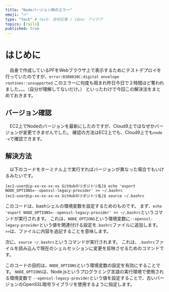 ```yaml
---
title: "Nodeバージョン時のエラー"
emoji: "🔥"
type: "tech" # tech: 技術記事 / idea: アイデア
topics: [rails]
published: true
---
```

# はじめに
　自身で作成しているPFをWebブラウザ上で表示するためにテストデプロイを
行っていたのですが、`error:0308010C:digital envelope routines::unsupported`
このエラーに何度も阻まれ昨日今日で２時間ほど奪われました。。。（自分が理解してないだけ。）
といったわけで今回この解決法をまとめておきます。

## バージョン確認
　EC2上でNodeのバージョンを最新にしたのですが、Cloud9上ではなぜかバージョンが変更できませんでした。
確認の方法はEC2上でも、Cloud9上でも`node -v`で確認できます。

## 解決方法
　以下のコードをターミナル上で実行すればバージョンが異なった場合でもいけるみたいです。
```
[ec2-user@ip-xx-xx-xx-xx GitHubのリポジトリ名]$ echo 'export NODE_OPTIONS=--openssl-legacy-provider' >> ~/.bashrc
[ec2-user@ip-xx-xx-xx-xx GitHubのリポジトリ名]$ source ~/.bashrc
```
このコードは、bashシェルの環境変数を設定するためのものです。
まず、`echo 'export NODE_OPTIONS=--openssl-legacy-provider' >> ~/.bashrc`というコマンドが実行されます。
これは、`NODE_OPTIONS`という環境変数に`--openssl-legacy-provider`という値を関連付ける設定を`.bashrc`ファイルに追加します。
`>>`は、ファイルに内容を追記することを意味します。

次に、`source ~/.bashrc`というコマンドが実行されます。
これは、`.bashrc`ファイルを読み込んで現在のシェルセッションに変更を反映させるためのコマンドです。

このコードの目的は、`NODE_OPTIONS`という環境変数の設定を有効にすることです。
`NODE_OPTIONS`は、Node.jsというプログラミング言語の実行環境で使用される環境変数で
`--openssl-legacy-provider`という値を設定することで、古いバージョンのOpenSSL暗号ライブラリを使用するように指定します。